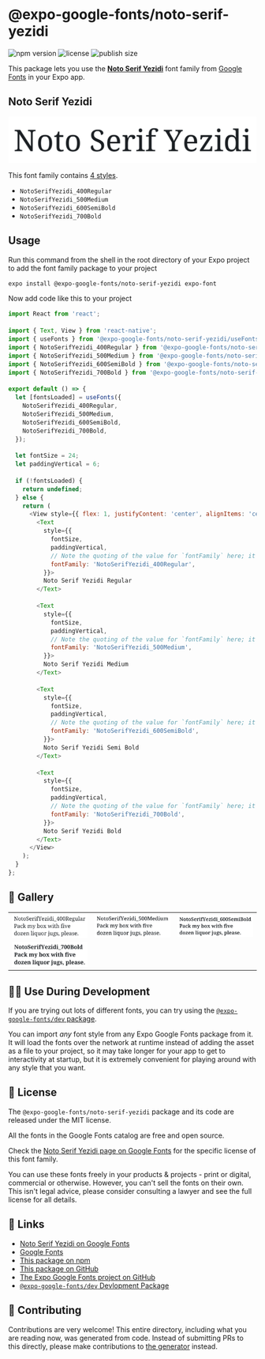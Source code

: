 # @expo-google-fonts/noto-serif-yezidi

![npm version](https://flat.badgen.net/npm/v/@expo-google-fonts/noto-serif-yezidi)
![license](https://flat.badgen.net/github/license/expo/google-fonts)
![publish size](https://flat.badgen.net/packagephobia/install/@expo-google-fonts/noto-serif-yezidi)

This package lets you use the [**Noto Serif Yezidi**](https://fonts.google.com/specimen/Noto+Serif+Yezidi) font family from [Google Fonts](https://fonts.google.com/) in your Expo app.

## Noto Serif Yezidi

![Noto Serif Yezidi](./font-family.png)

This font family contains [4 styles](#-gallery).

- `NotoSerifYezidi_400Regular`
- `NotoSerifYezidi_500Medium`
- `NotoSerifYezidi_600SemiBold`
- `NotoSerifYezidi_700Bold`

## Usage

Run this command from the shell in the root directory of your Expo project to add the font family package to your project
```sh
expo install @expo-google-fonts/noto-serif-yezidi expo-font
```

Now add code like this to your project
```js
import React from 'react';

import { Text, View } from 'react-native';
import { useFonts } from '@expo-google-fonts/noto-serif-yezidi/useFonts';
import { NotoSerifYezidi_400Regular } from '@expo-google-fonts/noto-serif-yezidi/400Regular';
import { NotoSerifYezidi_500Medium } from '@expo-google-fonts/noto-serif-yezidi/500Medium';
import { NotoSerifYezidi_600SemiBold } from '@expo-google-fonts/noto-serif-yezidi/600SemiBold';
import { NotoSerifYezidi_700Bold } from '@expo-google-fonts/noto-serif-yezidi/700Bold';

export default () => {
  let [fontsLoaded] = useFonts({
    NotoSerifYezidi_400Regular,
    NotoSerifYezidi_500Medium,
    NotoSerifYezidi_600SemiBold,
    NotoSerifYezidi_700Bold,
  });

  let fontSize = 24;
  let paddingVertical = 6;

  if (!fontsLoaded) {
    return undefined;
  } else {
    return (
      <View style={{ flex: 1, justifyContent: 'center', alignItems: 'center' }}>
        <Text
          style={{
            fontSize,
            paddingVertical,
            // Note the quoting of the value for `fontFamily` here; it expects a string!
            fontFamily: 'NotoSerifYezidi_400Regular',
          }}>
          Noto Serif Yezidi Regular
        </Text>

        <Text
          style={{
            fontSize,
            paddingVertical,
            // Note the quoting of the value for `fontFamily` here; it expects a string!
            fontFamily: 'NotoSerifYezidi_500Medium',
          }}>
          Noto Serif Yezidi Medium
        </Text>

        <Text
          style={{
            fontSize,
            paddingVertical,
            // Note the quoting of the value for `fontFamily` here; it expects a string!
            fontFamily: 'NotoSerifYezidi_600SemiBold',
          }}>
          Noto Serif Yezidi Semi Bold
        </Text>

        <Text
          style={{
            fontSize,
            paddingVertical,
            // Note the quoting of the value for `fontFamily` here; it expects a string!
            fontFamily: 'NotoSerifYezidi_700Bold',
          }}>
          Noto Serif Yezidi Bold
        </Text>
      </View>
    );
  }
};

```

## 🔡 Gallery


||||
|-|-|-|
|![NotoSerifYezidi_400Regular](./NotoSerifYezidi_400Regular.ttf.png)|![NotoSerifYezidi_500Medium](./NotoSerifYezidi_500Medium.ttf.png)|![NotoSerifYezidi_600SemiBold](./NotoSerifYezidi_600SemiBold.ttf.png)||
|![NotoSerifYezidi_700Bold](./NotoSerifYezidi_700Bold.ttf.png)||||


## 👩‍💻 Use During Development

If you are trying out lots of different fonts, you can try using the [`@expo-google-fonts/dev` package](https://github.com/expo/google-fonts/tree/master/font-packages/dev#readme).

You can import *any* font style from any Expo Google Fonts package from it. It will load the fonts
over the network at runtime instead of adding the asset as a file to your project, so it may take longer
for your app to get to interactivity at startup, but it is extremely convenient
for playing around with any style that you want.

## 📖 License

The `@expo-google-fonts/noto-serif-yezidi` package and its code are released under the MIT license.

All the fonts in the Google Fonts catalog are free and open source.

Check the [Noto Serif Yezidi page on Google Fonts](https://fonts.google.com/specimen/Noto+Serif+Yezidi) for the specific license of this font family.

You can use these fonts freely in your products & projects - print or digital, commercial or otherwise. However, you can't sell the fonts on their own. This isn't legal advice, please consider consulting a lawyer and see the full license for all details.

## 🔗 Links

- [Noto Serif Yezidi on Google Fonts](https://fonts.google.com/specimen/Noto+Serif+Yezidi)
- [Google Fonts](https://fonts.google.com/)
- [This package on npm](https://www.npmjs.com/package/@expo-google-fonts/noto-serif-yezidi)
- [This package on GitHub](https://github.com/expo/google-fonts/tree/master/font-packages/noto-serif-yezidi)
- [The Expo Google Fonts project on GitHub](https://github.com/expo/google-fonts)
- [`@expo-google-fonts/dev` Devlopment Package](https://github.com/expo/google-fonts/tree/master/font-packages/dev)

## 🤝 Contributing

Contributions are very welcome! This entire directory, including what you are reading now, was generated from code. Instead of submitting PRs to this directly, please make contributions to [the generator](https://github.com/expo/google-fonts/tree/master/packages/generator) instead.
